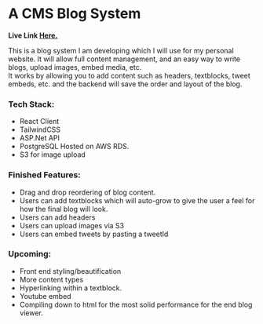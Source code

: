 # A CMS Blog System

**Live Link [Here.](http://myapp10-dev.eba-2pnapweq.us-east-1.elasticbeanstalk.com/)**

This is a blog system I am developing which I will use for my personal website. It will allow full content management, and an easy way to write blogs, upload images, embed media, etc.  
It works by allowing you to add content such as headers, textblocks, tweet embeds, etc. and the backend will save the order and layout of the blog. 

### Tech Stack:
* React Client
* TailwindCSS
* ASP.Net API
* PostgreSQL Hosted on AWS RDS.
* S3 for image upload

### Finished Features:
* Drag and drop reordering of blog content.
* Users can add textblocks which will auto-grow to give the user a feel for how the final blog will look.
* Users can add headers
* Users can upload images via S3
* Users can embed tweets by pasting a tweetId

### Upcoming:
* Front end styling/beautification
* More content types
* Hyperlinking within a textblock.
* Youtube embed
* Compiling down to html for the most solid performance for the end blog viewer.


